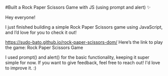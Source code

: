 #Built a Rock Paper Scissors Game with JS (using prompt and alert) ✨

Hey everyone!

I just finished building a simple Rock Paper Scissors game using JavaScript, and I’d love for you to check it out! 


https://sudo-bato.github.io/rock-paper-scissors-dom/ Here’s the link to play the game: Rock Paper Scissors Game

I used prompt() and alert() for the basic functionality, keeping it super simple for now. If you want to give feedback, feel free to reach out! I'd love to improve it. :)
